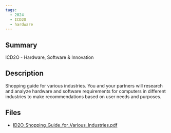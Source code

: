 ```yaml
---
tags:
  - 2024
  - ICD2O
  - hardware
---
```


## Summary

ICD2O - Hardware, Software & Innovation

## Description

Shopping guide for various industries. You and your partners will research and analyze hardware and software requirements for computers in different industries to make recommendations based on user needs and purposes.

## Files

*   [ID2O\_Shopping\_Guide\_for\_Various\_Industries.pdf](resources/Kitty_Wu/ID2O_Shopping_Guide_for_Various_Industries.pdf)

